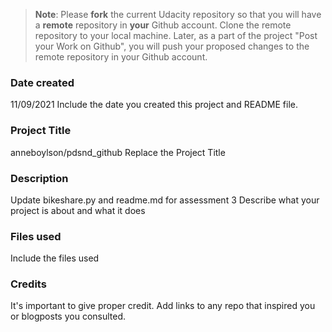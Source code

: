 >**Note**: Please **fork** the current Udacity repository so that you will have a **remote** repository in **your** Github account. 
Clone the remote repository to your local machine. 
Later, as a part of the project "Post your Work on Github", you will push your proposed changes to the remote repository in your Github account.

### Date created
11/09/2021
Include the date you created this project and README file.

### Project Title
anneboylson/pdsnd_github
Replace the Project Title

### Description
Update bikeshare.py and readme.md for assessment 3
Describe what your project is about and what it does

### Files used
Include the files used

### Credits
It's important to give proper credit. Add links to any repo that inspired you or blogposts you consulted.

